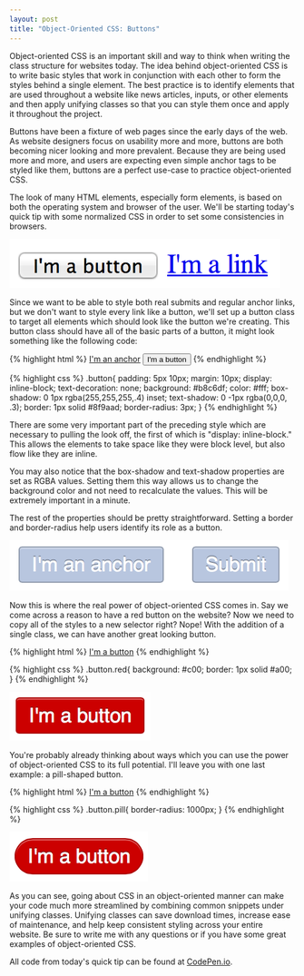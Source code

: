 ```yaml
---
layout: post
title: "Object-Oriented CSS: Buttons"
---
```


Object-oriented CSS is an important skill and way to think when writing the class structure for websites today. The idea behind object-oriented CSS is to write basic styles that work in conjunction with each other to form the styles behind a single element. The best practice is to identify elements that are used throughout a website like news articles, inputs, or other elements and then apply unifying classes so that you can style them once and apply it throughout the project.

Buttons have been a fixture of web pages since the early days of the web. As website designers focus on usability more and more, buttons are both becoming nicer looking and more prevalent. Because they are being used more and more, and users are expecting even simple anchor tags to be styled like them, buttons are a perfect use-case to practice object-oriented CSS.

The look of many HTML elements, especially form elements, is based on both the operating system and browser of the user. We\'ll be starting today\'s quick tip with some normalized CSS in order to set some consistencies in browsers.

![The default look of buttons in Mac OS X](/assets/images/blog/oocss/buttons/default.png)

Since we want to be able to style both real submits and regular anchor links, but we don\'t want to style every link like a button, we\'ll set up a button class to target all elements which should look like the button we\'re creating. This button class should have all of the basic parts of a button, it might look something like the following code:

{% highlight html %}
<a href="#" class="button">I'm an anchor</a>
<input type="submit" class="button" value="I'm a button" />
{% endhighlight %}

{% highlight css %}
.button{
  padding: 5px 10px;
  margin: 10px;
  display: inline-block;
  text-decoration: none;
  background: #b8c6df;
  color: #fff;
  box-shadow: 0 1px rgba(255,255,255,.4) inset;
  text-shadow: 0 -1px rgba(0,0,0, .3);
  border: 1px solid #8f9aad;
  border-radius: 3px;
}
{% endhighlight %}

There are some very important part of the preceding style which are necessary to pulling the look off, the first of which is \"display: inline-block.\" This allows the elements to take space like they were block level, but also flow like they are inline.

You may also notice that the box-shadow and text-shadow properties are set as RGBA values. Setting them this way allows us to change the background color and not need to recalculate the values. This will be extremely important in a minute.

The rest of the properties should be pretty straightforward. Setting a border and border-radius help users identify its role as a button.

![How the \'buttons\' look with the style applied](/assets/images/blog/oocss/buttons/styled.png)

Now this is where the real power of object-oriented CSS comes in. Say we come across a reason to have a red button on the website? Now we need to copy all of the styles to a new selector right? Nope! With the addition of a single class, we can have another great looking button.

{% highlight html %}
<a href="#" class="button red">I'm a button</a>
{% endhighlight %}

{% highlight css %}
.button.red{
  background: #c00;
  border: 1px solid #a00;
}
{% endhighlight %}

![The red button looks fine with only a few extra lines of code](/assets/images/blog/oocss/buttons/red.png)

You\'re probably already thinking about ways which you can use the power of object-oriented CSS to its full potential. I\'ll leave you with one last example: a pill-shaped button.


{% highlight html %}
<a href="#" class="button red pill">I'm a button</a>
{% endhighlight %}

{% highlight css %}
.button.pill{
  border-radius: 1000px;
}
{% endhighlight %}

![Another few lines, and we get the popular pill-shaped button](/assets/images/blog/oocss/buttons/pill.png)

As you can see, going about CSS in an object-oriented manner can make your code much more streamlined by combining common snippets under unifying classes. Unifying classes can save download times, increase ease of maintenance, and help keep consistent styling across your entire website. Be sure to write me with any questions or if you have some great examples of object-oriented CSS.

All code from today\'s quick tip can be found at [CodePen.io](http://codepen.io/davidjohnson91/pen/dLAar).
